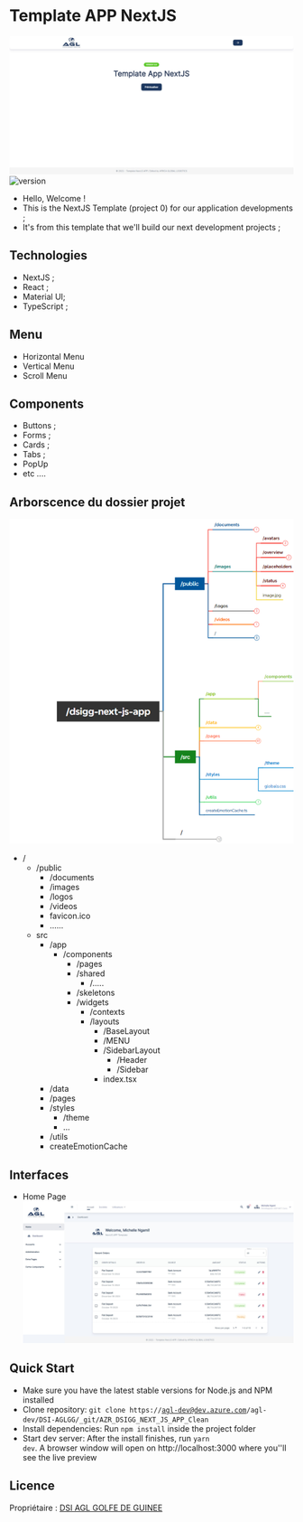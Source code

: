 # Template APP NextJS
![Template APP NextJS!](public/images/maquettes/start_page.jpeg)
![version](https://img.shields.io/badge/version-1.0.0-blue.svg)
- Hello, Welcome !
- This is the NextJS Template (project 0) for our application developments ;
- It's from this template that we'll build our next development projects ;
## Technologies
 - NextJS ;
 - React ;
 - Material UI;
 - TypeScript ;
## Menu 
- Horizontal Menu
- Vertical Menu
- Scroll Menu
## Components
- Buttons ;
- Forms ;
- Cards ;
- Tabs ;
- PopUp
- etc ....
## Arborscence du dossier projet
![Structure qu projet](public/images/maquettes/folder_projet.png)
- /
  - /public
    - /documents
    - /images
    - /logos
    - /videos
    - favicon.ico
    - ......
  - src
    - /app
      - /components
        - /pages
        - /shared
          - /.....
        - /skeletons
        - /widgets
          - /contexts
          - /layouts
            - /BaseLayout
            - /MENU
            - /SidebarLayout
              - /Header
              - /Sidebar
            - index.tsx
    - /data
    - /pages
    - /styles
      - /theme
      - ...
    - /utils
    - createEmotionCache
## Interfaces
- Home Page
![Home Page](public/images/maquettes/home_page.jpeg)

## Quick Start
- Make sure you have the latest stable versions for Node.js and NPM installed
- Clone repository: <code>git clone https://agl-dev@dev.azure.com/agl-dev/DSI-AGLGG/_git/AZR_DSIGG_NEXT_JS_APP_Clean</code>
- Install dependencies: Run <code>npm install</code> inside the project folder</li>
- Start dev server: After the install finishes, run <code>yarn dev</code>. A browser window will open on http://localhost:3000 where you''ll see the live preview

## Licence
Propriétaire : [DSI AGL GOLFE DE GUINEE](https://dev.azure.com/agl-dev/DSI-AGLGG/)
